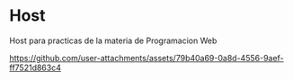 # Host
Host para practicas de la materia de Programacion Web


https://github.com/user-attachments/assets/79b40a69-0a8d-4556-9aef-ff7521d863c4

